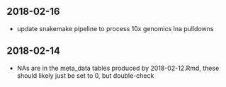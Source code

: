 
## 2018-02-16 
  - update snakemake pipeline to process 10x genomics lna pulldowns  

## 2018-02-14 
  - NAs are in the meta_data tables produced by 2018-02-12.Rmd, these should likely just be set to 0, but double-check
